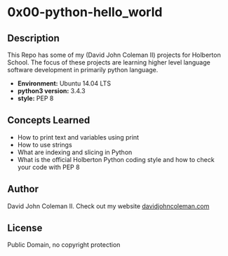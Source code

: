 # 0x00-python-hello_world

## Description

This Repo has some of my (David John Coleman II) projects for Holberton School.
The focus of these projects are learning higher level language software
development in primarily python language.

* __Environment:__ Ubuntu 14.04 LTS
* __python3 version:__ 3.4.3
* __style:__ PEP 8

## Concepts Learned

  * How to print text and variables using print
  * How to use strings
  * What are indexing and slicing in Python
  * What is the official Holberton Python coding style and how to check your
  	code with PEP 8

## Author

David John Coleman II.	Check out my website [davidjohncoleman.com](http://www.davidjohncoleman.com/)

## License

Public Domain, no copyright protection
